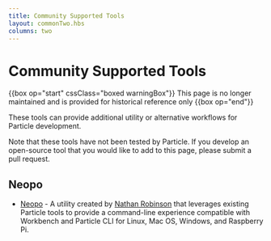 ```yaml
---
title: Community Supported Tools
layout: commonTwo.hbs
columns: two
---
```


# Community Supported Tools

{{box op="start" cssClass="boxed warningBox"}}
This page is no longer maintained and is provided for historical reference only
{{box op="end"}}

These tools can provide additional utility or alternative workflows for Particle development.

Note that these tools have not been tested by Particle. If you develop an open-source tool that you would like to add to this page, please submit a pull request.

## Neopo

* [Neopo](https://neopo.xyz/) - A utility created by [Nathan Robinson](https://github.com/nrobinson2000) that leverages existing Particle tools to provide a command-line experience compatible with Workbench and Particle CLI for Linux, Mac OS, Windows, and Raspberry Pi.
